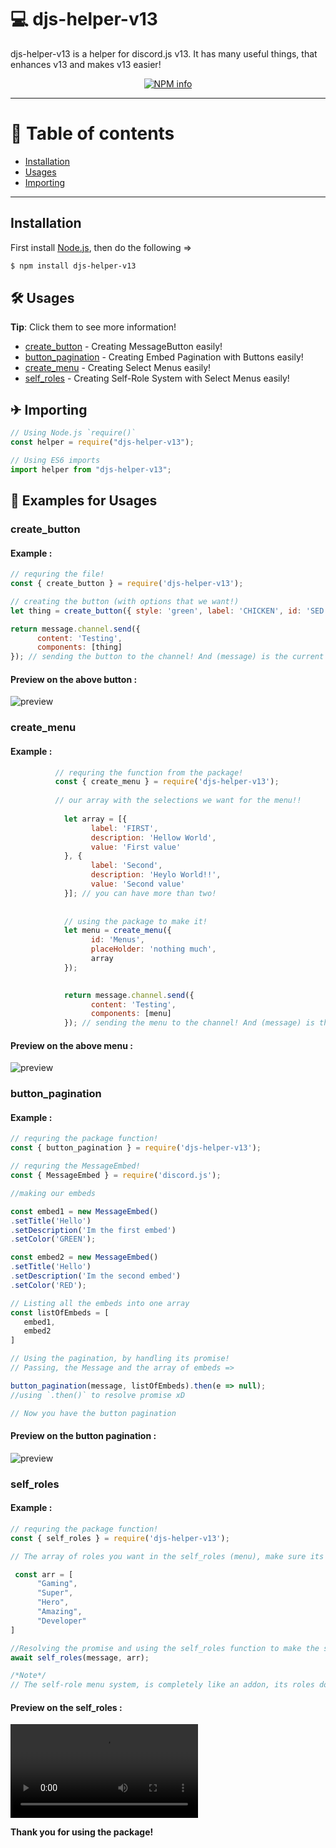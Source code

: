 # 💻 djs-helper-v13

djs-helper-v13 is a helper for discord.js v13. It has many useful things, that enhances v13 and makes v13 easier!

<div align="center">
  <p>
    <a href="https://nodei.co/npm/djs-helper-v13
/"><img src="https://nodei.co/npm/djs-helper-v13.png?downloads=true&stars=true" alt="NPM info" /></a>
  </p>
</div>

---

# 📝 Table of contents

-   [Installation](https://www.npmjs.com/package/djs-helper-v13#installation)
-   [Usages](https://www.npmjs.com/package/djs-helper-v13#-usages)
-   [Importing](https://www.npmjs.com/package/djs-helper-v13#-importing)

---

## Installation

First install [Node.js](http://nodejs.org/), then do the following =>

```sh
$ npm install djs-helper-v13
```

## 🛠 Usages

**Tip**: Click them to see more information!

-   [create_button](https://www.npmjs.com/package/djs-helper-v13/#create_button) - Creating MessageButton easily!
-   [button_pagination](https://www.npmjs.com/package/djs-helper-v13/#button_pagination) - Creating Embed Pagination with Buttons easily!
-   [create_menu](https://www.npmjs.com/package/djs-helper-v13/#create_menu) - Creating Select Menus easily!
-   [self_roles](https://www.npmjs.com/package/djs-helper-v13/#self_roles) - Creating Self-Role System with Select Menus easily!
## ✈ Importing

```javascript
// Using Node.js `require()`
const helper = require("djs-helper-v13");

// Using ES6 imports
import helper from "djs-helper-v13";
```

## 🔧 Examples for Usages

### create_button

#### Example :

```js
// requring the file!
const { create_button } = require('djs-helper-v13'); 

// creating the button (with options that we want!)
let thing = create_button({ style: 'green', label: 'CHICKEN', id: 'SED' }); 

return message.channel.send({
      content: 'Testing',
      components: [thing]
}); // sending the button to the channel! And (message) is the current message!
```

#### Preview on the above button :

![preview](https://media.discordapp.net/attachments/803265379484565564/864160182644899841/unknown.png)


### create_menu

#### Example :

```js
		  // requring the function from the package!
		  const { create_menu } = require('djs-helper-v13');
		  
		  // our array with the selections we want for the menu!!
		  
            let array = [{
                  label: 'FIRST',
                  description: 'Hellow World',
                  value: 'First value'
            }, {
                  label: 'Second',
                  description: 'Heylo World!!',
                  value: 'Second value'
            }]; // you can have more than two!
			
			
			// using the package to make it!
            let menu = create_menu({
                  id: 'Menus',
                  placeHolder: 'nothing much',
                  array
            });
	

            return message.channel.send({
                  content: 'Testing',
                  components: [menu]
            }); // sending the menu to the channel! And (message) is the current message!
```

#### Preview on the above menu :

![preview](https://media.discordapp.net/attachments/803265368235835472/864509355865276458/unknown.png)


### button_pagination

#### Example :

```js
// requring the package function!
const { button_pagination } = require('djs-helper-v13'); 

// requring the MessageEmbed!
const { MessageEmbed } = require('discord.js');

//making our embeds

const embed1 = new MessageEmbed()
.setTitle('Hello')
.setDescription('Im the first embed')
.setColor('GREEN');

const embed2 = new MessageEmbed()
.setTitle('Hello')
.setDescription('Im the second embed')
.setColor('RED');

// Listing all the embeds into one array
const listOfEmbeds = [
   embed1,
   embed2
]

// Using the pagination, by handling its promise!
// Passing, the Message and the array of embeds =>

button_pagination(message, listOfEmbeds).then(e => null);
//using `.then()` to resolve promise xD

// Now you have the button pagination

```

#### Preview on the button pagination :

![preview](https://i.imgur.com/V25moSd.gif)

### self_roles

#### Example :

```js
// requring the package function!
const { self_roles } = require('djs-helper-v13'); 

// The array of roles you want in the self_roles (menu), make sure its below 25!

 const arr = [
      "Gaming",
      "Super",
      "Hero",
      "Amazing",
      "Developer"
]

//Resolving the promise and using the self_roles function to make the self-roles menu!
await self_roles(message, arr);

/*Note*/
// The self-role menu system, is completely like an addon, its roles does not have colors, or permissions!

```

#### Preview on the self_roles :

![preview](https://i.imgur.com/qjmcbdy.mp4)


**Thank you for using the package!**